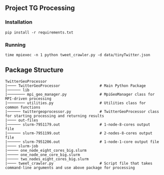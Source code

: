 ## Project TG Processing

### Installation

`pip install -r requirements.txt`

### Running

`time mpiexec -n 1 python tweet_crawler.py -d data/tinyTwitter.json`

Package Structure
--------------
    TwitterGeoProcessor                    
    |──── TwitterGeoProcessor                  # Main Python Package       
    |────── lib                                
    |──────── mpi_geo_manager.py               # MpiGeoManager class for MPI-driven processing
    |──────── utilities.py                     # Utilities class for common functions
    |────── twittergeoprocessor.py             # TwitterGeoProcessor class for starting processing and returning results
    |──── out-files
    |────── slurm-7951179.out                  # 1-node-8-cores output file
    |────── slurm-7951199.out                  # 2-nodes-8-cores output file
    |────── slurm-7951206.out                  # 1-node-1-core output file
    |──── slurm-job               
    |───── one_node_eight_cores_big.slurm       
    |───── one_node_one_core_big.slurm 
    |───── two_nodes_eight_cores_big.slurm               
    |──── tweet_crawler.py                     # Script file that takes command-line arguments and use above package for processing
